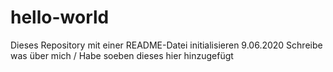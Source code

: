 # hello-world
Dieses Repository mit einer README-Datei initialisieren 9.06.2020
Schreibe was über mich /  Habe soeben dieses hier hinzugefügt

